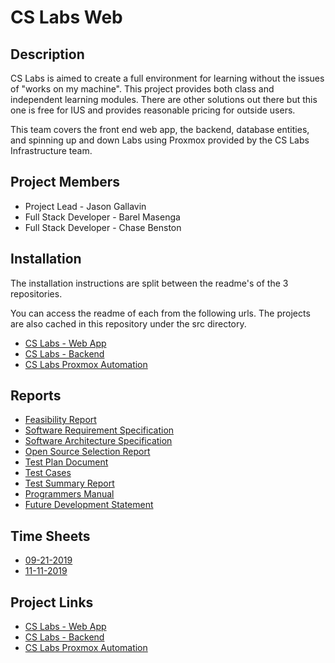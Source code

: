 # CS Labs Web

## Description
CS Labs is aimed to create a full environment for learning without the issues of "works on my machine". This project 
provides both class and independent learning modules. There are other solutions out there but this one is free
for IUS and provides reasonable pricing for outside users.

This team covers the front end web app, the backend, database entities, and spinning up and down Labs using 
Proxmox provided by the CS Labs Infrastructure team. 

## Project Members

* Project Lead - Jason Gallavin 
* Full Stack Developer - Barel Masenga
* Full Stack Developer - Chase Benston 

## Installation
The installation instructions are split between the readme's of the 3 repositories.

You can access the readme of each from the following urls. The projects are also cached in this repository under the src directory.

* [CS Labs - Web App](https://github.com/ius-csg/cslabs-webapp)
* [CS Labs - Backend](https://github.com/ius-csg/cslabs-backend)
* [CS Labs Proxmox Automation](https://github.com/ius-csg/cslabs-proxmox-automation)


## Reports

* [Feasibility Report](DesignDocs/RF1-FeasibilityReport.pdf)
* [Software Requirement Specification](DesignDocs/RF2-SoftwareRequirementSpecification.pdf)
* [Software Architecture Specification](DesignDocs/RF3-SoftwareArchitectureSpecification.pdf)
* [Open Source Selection Report](DesignDocs/RF5-OpenSourceSelectionReport.pdf)
* [Test Plan Document](DesignDocs/RS6-TestPlanDocument.pdf)
* [Test Cases](DesignDocs/RS7-TestCases.pdf)
* [Test Summary Report](DesignDocs/RS8-TestSummaryReport.pdf)
* [Programmers Manual](DesignDocs/RS9-ProgrammersManual.pdf)
* [Future Development Statement](DesignDocs/RS11-FutureDevelopmentStatement.pdf)

## Time Sheets

* [09-21-2019](TIMESHEETS/08-10-2019-09-21-2019.pdf)
* [11-11-2019](TIMESHEETS/11-11-2019.pdf)

## Project Links

* [CS Labs - Web App](https://github.com/ius-csg/cslabs-webapp)
* [CS Labs - Backend](https://github.com/ius-csg/cslabs-backend)
* [CS Labs Proxmox Automation](https://github.com/ius-csg/cslabs-proxmox-automation)
